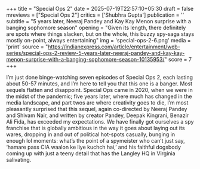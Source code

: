 +++
title = "Special Ops 2"
date = 2025-07-19T22:57:10+05:30
draft = false
mreviews = ["Special Ops 2"]
critics = ['Shubhra Gupta']
publication = ''
subtitle = "5 years later, Neeraj Pandey and Kay Kay Menon surprise with a banging sophomore season"
opening = "Given its length, there definitely are spots where things slacken, but on the whole, this buzzy spy-saga stays mostly on-point, always entertaining"
img = 'special-ops-2-6.png'
media = 'print'
source = "https://indianexpress.com/article/entertainment/web-series/special-ops-2-review-5-years-later-neeraj-pandey-and-kay-kay-menon-surprise-with-a-banging-sophomore-season-10135953/"
score = 7
+++

I’m just done binge-watching seven episodes of Special Ops 2, each lasting about 50-57 minutes, and I’m here to tell you that this one is a banger. Most sequels flatten and disappoint. Special Ops came in 2020, when we were in the midst of the pandemic; five years later, where much has changed in the media landscape, and part twos are where creativity goes to die, I’m most pleasantly surprised that this sequel, again co-directed by Neeraj Pandey and Shivam Nair, and written by creator Pandey, Deepak Kingrani, Benazir Ali Fida, has exceeded my expectations. We have finally got ourselves a spy franchise that is globally ambitious in the way it goes about laying out its wares, dropping in and out of political hot-spots casually, bunging in enough lol moments: what’s the point of a spymeister who can’t just say, ‘hamare pass CIA waalon ke liye kuchch hai,’ and his faithful dogsbody coming up with just a teeny detail that has the Langley HQ in Virginia salivating.
